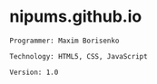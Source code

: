 # nipums.github.io

```
Programmer: Maxim Borisenko

Technology: HTML5, CSS, JavaScript

Version: 1.0
```
